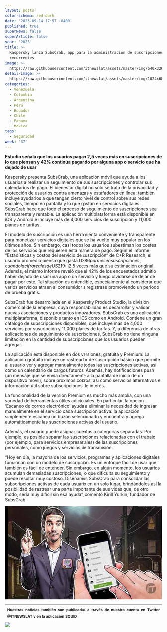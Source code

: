 ```yaml
---
layout: posts
color-schema: red-dark
date: '2023-09-14 17:57 -0400'
published: true
superNews: false
superArticle: false
year: '2023'
title: >-
  Kaspersky lanza SubsCrab, app para la administración de suscripciones y pagos
  recurrentes  
image: >-
  https://raw.githubusercontent.com/itnewslat/assets/master/img/540x320/Kaspersky-Suerte-p.jpg
detail-image: >-
  https://raw.githubusercontent.com/itnewslat/assets/master/img/1024x680/Kaspersky-Suerte-g.jpg
categories:
  - Venezuela
  - Colombia
  - Argentina
  - Perú
  - Ecuador
  - Chile
  - Panama
  - Mexico
tags:
  - Seguridad
week: '37'
---
```

**Estudio señala que los usuarios pagan 2,5 veces más en suscripciones de lo que piensan y 42% continúa pagando por alguna app o servicio que ha dejado de usar**
 
Kaspersky presenta SubsCrab, una aplicación móvil que ayuda a los usuarios a realizar un seguimiento de sus suscripciones y controlar sus calendarios de pago. El bienestar digital no solo se trata de la privacidad y protección de usuarios contra amenazas y estafadores en línea; también incluye ayudarlos a que tengan cierto nivel de control sobre sus redes sociales, tiempo en pantalla y lo que gastan en servicios digitales. SubsCrab hace que todo el proceso de seguimiento de suscripciones sea transparente y rentable. La aplicación multiplataforma está disponible en iOS y Android e incluye más de 4,000 servicios de suscripción y 11,000 planes de tarifas.

El modelo de suscripción es una herramienta conveniente y transparente para monetizar servicios digitales que se ha vuelto muy popular en los últimos años. Sin embargo, casi todos los usuarios subestiman los costes de los servicios que requieren esta manera de pago. Según el informe “Estadísticas y costos del servicio de suscripción“ de C+R Research, el usuario promedio piensa que gasta US$86 por mes en suscripciones, cuando la cifra real es de US$219: ¡2,5 veces más que su estimación original! Además, el mismo informe reveló que el 42% de los encuestados admitió haber dejado de usar una app o un servicio y luego olvidarse de dejar de pagar por este. Tal situación es entendible, especialmente al considerar que varios servicios atraen al consumidor a registrase promoviendo un periodo de prueba gratis. 

SubsCrab fue desarrollada en el Kaspersky Product Studio, la división comercial de la empresa, cuya responsabilidad es desarrollar y validar nuevas asociaciones y productos innovadores. SubsCrab es una aplicación multiplataforma, disponible tanto en iOS como en Android. Contiene un gran catálogo de subscripciones disponibles, que incluye más de 4,000 servicios por suscripción y 11,000 planes de tarifas. Y, a diferencia de otras aplicaciones de seguimiento de suscripciones, SubsCrab no tiene ninguna limitación en la cantidad de subscripciones que los usuarios pueden agregar.
 
La aplicación está disponible en dos versiones, gratuita y Premium. La aplicación gratuita incluye un rastreador de suscripción básico que permite al usuario ver y agregar manualmente todas las suscripciones activas, así como un calendario de cargos futuros. Además, hay notificaciones push (un mensaje que se envía directamente a la pantalla de inicio de un dispositivo móvil), sobre próximos cobros, así como servicios alternativos e información útil sobre subscripciones de interés.
 
La funcionalidad de la versión Premium es mucho más amplia, con una variedad de herramientas útiles adicionales. En particular, la opción ‘Escaneo de correo electrónico’ ayuda a eliminar la necesidad de ingresar manualmente en el servicio cada suscripción activa: la aplicación simplemente escanea un buzón seleccionado y encuentra y agrega automáticamente las suscripciones activas del usuario. 

Además, el usuario puede asignar cuentas a categorías separadas. Por ejemplo, es posible separar las suscripciones relacionadas con el trabajo (por ejemplo, para servicios empresariales) de las suscripciones personales, como juegos y servicios de transmisión.

“Hoy en día, la mayoría de los servicios, programas y aplicaciones digitales funcionan con un modelo de suscripción. Es un enfoque fácil de usar que también es fácil de entender. Sin embargo, en algún momento, los usuarios acumulan demasiadas suscripciones, lo que dificulta su seguimiento y puede resultar muy costoso. Diseñamos SubsCrab para consolidar las subscripciones activas de cada usuario en un solo lugar, brindándoles así la posibilidad de rastrear una parte importante de sus vidas que, de otro modo, sería muy difícil sin esa ayuda”, comentó Kirill Yurkin, fundador de SubsCrab.

![](https://raw.githubusercontent.com/itnewslat/assets/master/img/540x320/Kaspersky-Suerte-p.jpg)

<table style="height: 42px;" width="569">
<tbody>
<tr>
<td style="text-align: justify;"><sub><strong>Nuestras noticias también son publicadas a través de nuestra cuenta en Twitter <a href="https://twitter.com/itnewslat?lang=es">@ITNEWSLAT</a> y en la aplicación <a href="https://squidapp.co/en/">SQUID</a></strong></sub></td>
</tr>
</tbody>
</table>

<img src="https://tracker.metricool.com/c3po.jpg?hash=56f88a41e39ab42c063cc51676587a04"/>